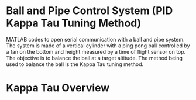 # Ball and Pipe Control System (PID Kappa Tau Tuning Method)
MATLAB codes to open serial communication with a ball and pipe system. The system is made of a vertical cylinder with a ping pong ball controlled by a fan on the bottom and height measured by a time of flight sensor on top. The objective is to balance the ball at a target altitude. The method being used to balance the ball is the Kappa Tau tuning method.

# Kappa Tau Overview
